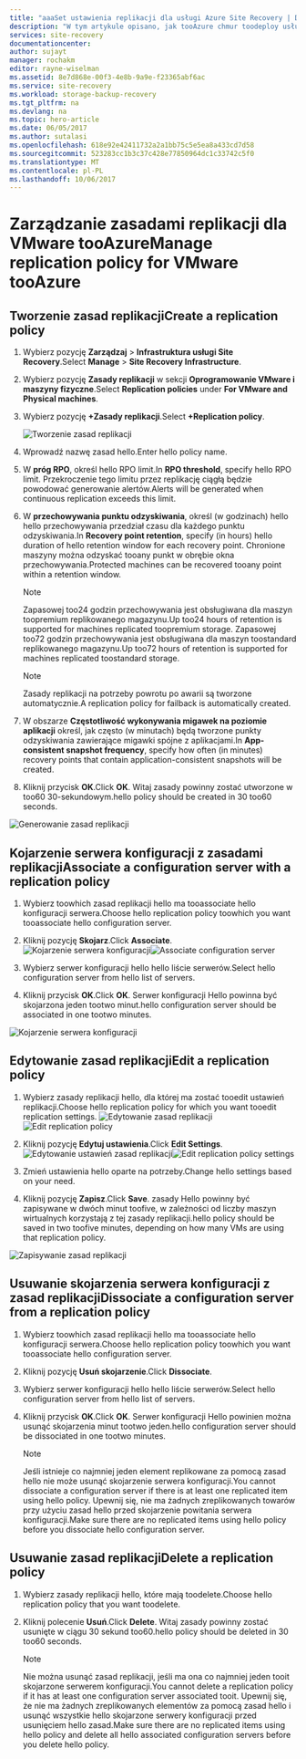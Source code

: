 ```yaml
---
title: "aaaSet ustawienia replikacji dla usługi Azure Site Recovery | Dokumentacja firmy Microsoft"
description: "W tym artykule opisano, jak tooAzure chmur toodeploy usługi Site Recovery tooorchestrate replikacji, trybu failover i odzyskiwania maszyn wirtualnych funkcji Hyper-V w programie VMM."
services: site-recovery
documentationcenter: 
author: sujayt
manager: rochakm
editor: rayne-wiselman
ms.assetid: 8e7d868e-00f3-4e8b-9a9e-f23365abf6ac
ms.service: site-recovery
ms.workload: storage-backup-recovery
ms.tgt_pltfrm: na
ms.devlang: na
ms.topic: hero-article
ms.date: 06/05/2017
ms.author: sutalasi
ms.openlocfilehash: 618e92e42411732a2a1bb75c5e5ea8a433cd7d58
ms.sourcegitcommit: 523283cc1b3c37c428e77850964dc1c33742c5f0
ms.translationtype: MT
ms.contentlocale: pl-PL
ms.lasthandoff: 10/06/2017
---
```

# <a name="manage-replication-policy-for-vmware-tooazure"></a><span data-ttu-id="93b69-103">Zarządzanie zasadami replikacji dla VMware tooAzure</span><span class="sxs-lookup"><span data-stu-id="93b69-103">Manage replication policy for VMware tooAzure</span></span>


## <a name="create-a-replication-policy"></a><span data-ttu-id="93b69-104">Tworzenie zasad replikacji</span><span class="sxs-lookup"><span data-stu-id="93b69-104">Create a replication policy</span></span>

1. <span data-ttu-id="93b69-105">Wybierz pozycję **Zarządzaj** > **Infrastruktura usługi Site Recovery**.</span><span class="sxs-lookup"><span data-stu-id="93b69-105">Select **Manage** > **Site Recovery Infrastructure**.</span></span>
2. <span data-ttu-id="93b69-106">Wybierz pozycję **Zasady replikacji** w sekcji **Oprogramowanie VMware i maszyny fizyczne**.</span><span class="sxs-lookup"><span data-stu-id="93b69-106">Select **Replication policies** under **For VMware and Physical machines**.</span></span>
3. <span data-ttu-id="93b69-107">Wybierz pozycję **+Zasady replikacji**.</span><span class="sxs-lookup"><span data-stu-id="93b69-107">Select **+Replication policy**.</span></span>

    ![Tworzenie zasad replikacji](./media/site-recovery-setup-replication-settings-vmware/createpolicy.png)

4. <span data-ttu-id="93b69-109">Wprowadź nazwę zasad hello.</span><span class="sxs-lookup"><span data-stu-id="93b69-109">Enter hello policy name.</span></span>

5. <span data-ttu-id="93b69-110">W **próg RPO**, określ hello RPO limit.</span><span class="sxs-lookup"><span data-stu-id="93b69-110">In **RPO threshold**, specify hello RPO limit.</span></span> <span data-ttu-id="93b69-111">Przekroczenie tego limitu przez replikację ciągłą będzie powodować generowanie alertów.</span><span class="sxs-lookup"><span data-stu-id="93b69-111">Alerts will be generated when continuous replication exceeds this limit.</span></span>
6. <span data-ttu-id="93b69-112">W **przechowywania punktu odzyskiwania**, określ (w godzinach) hello hello przechowywania przedział czasu dla każdego punktu odzyskiwania.</span><span class="sxs-lookup"><span data-stu-id="93b69-112">In **Recovery point retention**, specify (in hours) hello duration of hello retention window for each recovery point.</span></span> <span data-ttu-id="93b69-113">Chronione maszyny można odzyskać tooany punkt w obrębie okna przechowywania.</span><span class="sxs-lookup"><span data-stu-id="93b69-113">Protected machines can be recovered tooany point within a retention window.</span></span>

    > [!NOTE]
    > <span data-ttu-id="93b69-114">Zapasowej too24 godzin przechowywania jest obsługiwana dla maszyn toopremium replikowanego magazynu.</span><span class="sxs-lookup"><span data-stu-id="93b69-114">Up too24 hours of retention is supported for machines replicated toopremium storage.</span></span> <span data-ttu-id="93b69-115">Zapasowej too72 godzin przechowywania jest obsługiwana dla maszyn toostandard replikowanego magazynu.</span><span class="sxs-lookup"><span data-stu-id="93b69-115">Up too72 hours of retention is supported for machines replicated toostandard storage.</span></span>

    > [!NOTE]
    > <span data-ttu-id="93b69-116">Zasady replikacji na potrzeby powrotu po awarii są tworzone automatycznie.</span><span class="sxs-lookup"><span data-stu-id="93b69-116">A replication policy for failback is automatically created.</span></span>

7. <span data-ttu-id="93b69-117">W obszarze **Częstotliwość wykonywania migawek na poziomie aplikacji** określ, jak często (w minutach) będą tworzone punkty odzyskiwania zawierające migawki spójne z aplikacjami.</span><span class="sxs-lookup"><span data-stu-id="93b69-117">In **App-consistent snapshot frequency**, specify how often (in minutes) recovery points that contain application-consistent snapshots will be created.</span></span>

8. <span data-ttu-id="93b69-118">Kliknij przycisk **OK**.</span><span class="sxs-lookup"><span data-stu-id="93b69-118">Click **OK**.</span></span> <span data-ttu-id="93b69-119">Witaj zasady powinny zostać utworzone w too60 30-sekundowym.</span><span class="sxs-lookup"><span data-stu-id="93b69-119">hello policy should be created in 30 too60 seconds.</span></span>

![Generowanie zasad replikacji](./media/site-recovery-setup-replication-settings-vmware/Creating-Policy.png)

## <a name="associate-a-configuration-server-with-a-replication-policy"></a><span data-ttu-id="93b69-121">Kojarzenie serwera konfiguracji z zasadami replikacji</span><span class="sxs-lookup"><span data-stu-id="93b69-121">Associate a configuration server with a replication policy</span></span>
1. <span data-ttu-id="93b69-122">Wybierz toowhich zasad replikacji hello ma tooassociate hello konfiguracji serwera.</span><span class="sxs-lookup"><span data-stu-id="93b69-122">Choose hello replication policy toowhich you want tooassociate hello configuration server.</span></span>
2. <span data-ttu-id="93b69-123">Kliknij pozycję **Skojarz**.</span><span class="sxs-lookup"><span data-stu-id="93b69-123">Click **Associate**.</span></span>
<span data-ttu-id="93b69-124">![Kojarzenie serwera konfiguracji](./media/site-recovery-setup-replication-settings-vmware/Associate-CS-1.PNG)</span><span class="sxs-lookup"><span data-stu-id="93b69-124">![Associate configuration server](./media/site-recovery-setup-replication-settings-vmware/Associate-CS-1.PNG)</span></span>

3. <span data-ttu-id="93b69-125">Wybierz serwer konfiguracji hello hello liście serwerów.</span><span class="sxs-lookup"><span data-stu-id="93b69-125">Select hello configuration server from hello list of servers.</span></span>
4. <span data-ttu-id="93b69-126">Kliknij przycisk **OK**.</span><span class="sxs-lookup"><span data-stu-id="93b69-126">Click **OK**.</span></span> <span data-ttu-id="93b69-127">Serwer konfiguracji Hello powinna być skojarzona jeden tootwo minut.</span><span class="sxs-lookup"><span data-stu-id="93b69-127">hello configuration server should be associated in one tootwo minutes.</span></span>

![Kojarzenie serwera konfiguracji](./media/site-recovery-setup-replication-settings-vmware/Associate-CS-2.png)

## <a name="edit-a-replication-policy"></a><span data-ttu-id="93b69-129">Edytowanie zasad replikacji</span><span class="sxs-lookup"><span data-stu-id="93b69-129">Edit a replication policy</span></span>
1. <span data-ttu-id="93b69-130">Wybierz zasady replikacji hello, dla której ma zostać tooedit ustawień replikacji.</span><span class="sxs-lookup"><span data-stu-id="93b69-130">Choose hello replication policy for which you want tooedit replication settings.</span></span>
<span data-ttu-id="93b69-131">![Edytowanie zasad replikacji](./media/site-recovery-setup-replication-settings-vmware/Select-Policy.png)</span><span class="sxs-lookup"><span data-stu-id="93b69-131">![Edit replication policy](./media/site-recovery-setup-replication-settings-vmware/Select-Policy.png)</span></span>

2. <span data-ttu-id="93b69-132">Kliknij pozycję **Edytuj ustawienia**.</span><span class="sxs-lookup"><span data-stu-id="93b69-132">Click **Edit Settings**.</span></span>
<span data-ttu-id="93b69-133">![Edytowanie ustawień zasad replikacji](./media/site-recovery-setup-replication-settings-vmware/Edit-Policy.png)</span><span class="sxs-lookup"><span data-stu-id="93b69-133">![Edit replication policy settings](./media/site-recovery-setup-replication-settings-vmware/Edit-Policy.png)</span></span>

3. <span data-ttu-id="93b69-134">Zmień ustawienia hello oparte na potrzeby.</span><span class="sxs-lookup"><span data-stu-id="93b69-134">Change hello settings based on your need.</span></span>
4. <span data-ttu-id="93b69-135">Kliknij pozycję **Zapisz**.</span><span class="sxs-lookup"><span data-stu-id="93b69-135">Click **Save**.</span></span> <span data-ttu-id="93b69-136">zasady Hello powinny być zapisywane w dwóch minut toofive, w zależności od liczby maszyn wirtualnych korzystają z tej zasady replikacji.</span><span class="sxs-lookup"><span data-stu-id="93b69-136">hello policy should be saved in two toofive minutes, depending on how many VMs are using that replication policy.</span></span>

![Zapisywanie zasad replikacji](./media/site-recovery-setup-replication-settings-vmware/Save-Policy.png)

## <a name="dissociate-a-configuration-server-from-a-replication-policy"></a><span data-ttu-id="93b69-138">Usuwanie skojarzenia serwera konfiguracji z zasad replikacji</span><span class="sxs-lookup"><span data-stu-id="93b69-138">Dissociate a configuration server from a replication policy</span></span>
1. <span data-ttu-id="93b69-139">Wybierz toowhich zasad replikacji hello ma tooassociate hello konfiguracji serwera.</span><span class="sxs-lookup"><span data-stu-id="93b69-139">Choose hello replication policy toowhich you want tooassociate hello configuration server.</span></span>
2. <span data-ttu-id="93b69-140">Kliknij pozycję **Usuń skojarzenie**.</span><span class="sxs-lookup"><span data-stu-id="93b69-140">Click **Dissociate**.</span></span>
3. <span data-ttu-id="93b69-141">Wybierz serwer konfiguracji hello hello liście serwerów.</span><span class="sxs-lookup"><span data-stu-id="93b69-141">Select hello configuration server from hello list of servers.</span></span>
4. <span data-ttu-id="93b69-142">Kliknij przycisk **OK**.</span><span class="sxs-lookup"><span data-stu-id="93b69-142">Click **OK**.</span></span> <span data-ttu-id="93b69-143">Serwer konfiguracji Hello powinien można usunąć skojarzenia minut tootwo jeden.</span><span class="sxs-lookup"><span data-stu-id="93b69-143">hello configuration server should be dissociated in one tootwo minutes.</span></span>

    > [!NOTE]
    > <span data-ttu-id="93b69-144">Jeśli istnieje co najmniej jeden element replikowane za pomocą zasad hello nie może usunąć skojarzenie serwera konfiguracji.</span><span class="sxs-lookup"><span data-stu-id="93b69-144">You cannot dissociate a configuration server if there is at least one replicated item using hello policy.</span></span> <span data-ttu-id="93b69-145">Upewnij się, nie ma żadnych zreplikowanych towarów przy użyciu zasad hello przed skojarzenie powitania serwera konfiguracji.</span><span class="sxs-lookup"><span data-stu-id="93b69-145">Make sure there are no replicated items using hello policy before you dissociate hello configuration server.</span></span>

## <a name="delete-a-replication-policy"></a><span data-ttu-id="93b69-146">Usuwanie zasad replikacji</span><span class="sxs-lookup"><span data-stu-id="93b69-146">Delete a replication policy</span></span>

1. <span data-ttu-id="93b69-147">Wybierz zasady replikacji hello, które mają toodelete.</span><span class="sxs-lookup"><span data-stu-id="93b69-147">Choose hello replication policy that you want toodelete.</span></span>
2. <span data-ttu-id="93b69-148">Kliknij polecenie **Usuń**.</span><span class="sxs-lookup"><span data-stu-id="93b69-148">Click **Delete**.</span></span> <span data-ttu-id="93b69-149">Witaj zasady powinny zostać usunięte w ciągu 30 sekund too60.</span><span class="sxs-lookup"><span data-stu-id="93b69-149">hello policy should be deleted in 30 too60 seconds.</span></span>

    > [!NOTE]
    > <span data-ttu-id="93b69-150">Nie można usunąć zasad replikacji, jeśli ma ona co najmniej jeden tooit skojarzone serwerem konfiguracji.</span><span class="sxs-lookup"><span data-stu-id="93b69-150">You cannot delete a replication policy if it has at least one configuration server associated tooit.</span></span> <span data-ttu-id="93b69-151">Upewnij się, że nie ma żadnych zreplikowanych elementów za pomocą zasad hello i usunąć wszystkie hello skojarzone serwery konfiguracji przed usunięciem hello zasad.</span><span class="sxs-lookup"><span data-stu-id="93b69-151">Make sure there are no replicated items using hello policy and delete all hello associated configuration servers before you delete hello policy.</span></span>
